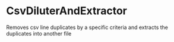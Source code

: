 # CsvDiluterAndExtractor
Removes csv line duplicates by a specific criteria and extracts the duplicates into another file
